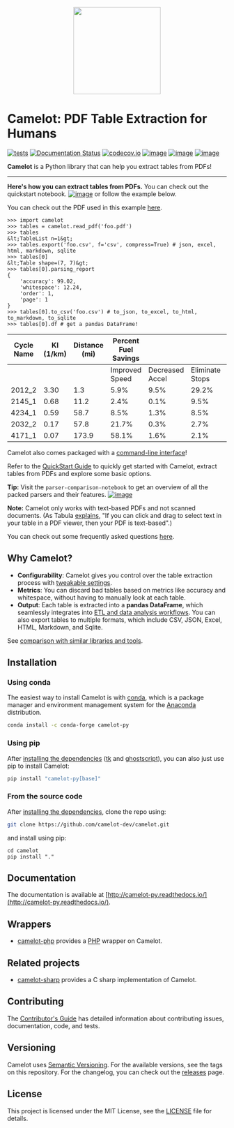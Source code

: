 <p align="center">
  <img src="https://raw.githubusercontent.com/camelot-dev/camelot/master/docs/_static/camelot.png" width="200">
</p>

# Camelot: PDF Table Extraction for Humans

[![tests](https://github.com/camelot-dev/camelot/actions/workflows/tests.yml/badge.svg)](https://github.com/camelot-dev/camelot/actions/workflows/tests.yml) [![Documentation Status](https://readthedocs.org/projects/camelot-py/badge/?version=master)](https://camelot-py.readthedocs.io/en/master/)
[![codecov.io](https://codecov.io/github/camelot-dev/camelot/badge.svg?branch=master&service=github)](https://codecov.io/github/camelot-dev/camelot?branch=master)
[![image](https://img.shields.io/pypi/v/camelot-py.svg)](https://pypi.org/project/camelot-py/) [![image](https://img.shields.io/pypi/l/camelot-py.svg)](https://pypi.org/project/camelot-py/) [![image](https://img.shields.io/pypi/pyversions/camelot-py.svg)](https://pypi.org/project/camelot-py/)

**Camelot** is a Python library that can help you extract tables from PDFs!

---

**Here's how you can extract tables from PDFs.**
You can check out the quickstart notebook. [![image](https://colab.research.google.com/assets/colab-badge.svg)](https://colab.research.google.com/github/camelot-dev/camelot/blob/main/examples/pypdf_table_extraction_quick_start_notebook.ipynb) or follow the example below.

You can check out the PDF used in this example [here](https://github.com/camelot-dev/camelot/blob/main/docs/_static/pdf/foo.pdf).

```python3
>>> import camelot
>>> tables = camelot.read_pdf('foo.pdf')
>>> tables
&lt;TableList n=1&gt;
>>> tables.export('foo.csv', f='csv', compress=True) # json, excel, html, markdown, sqlite
>>> tables[0]
&lt;Table shape=(7, 7)&gt;
>>> tables[0].parsing_report
{
    'accuracy': 99.02,
    'whitespace': 12.24,
    'order': 1,
    'page': 1
}
>>> tables[0].to_csv('foo.csv') # to_json, to_excel, to_html, to_markdown, to_sqlite
>>> tables[0].df # get a pandas DataFrame!
```

| Cycle Name | KI (1/km) | Distance (mi) | Percent Fuel Savings |                 |                 |                |
| ---------- | --------- | ------------- | -------------------- | --------------- | --------------- | -------------- |
|            |           |               | Improved Speed       | Decreased Accel | Eliminate Stops | Decreased Idle |
| 2012_2     | 3.30      | 1.3           | 5.9%                 | 9.5%            | 29.2%           | 17.4%          |
| 2145_1     | 0.68      | 11.2          | 2.4%                 | 0.1%            | 9.5%            | 2.7%           |
| 4234_1     | 0.59      | 58.7          | 8.5%                 | 1.3%            | 8.5%            | 3.3%           |
| 2032_2     | 0.17      | 57.8          | 21.7%                | 0.3%            | 2.7%            | 1.2%           |
| 4171_1     | 0.07      | 173.9         | 58.1%                | 1.6%            | 2.1%            | 0.5%           |

Camelot also comes packaged with a [command-line interface](https://camelot-py.readthedocs.io/en/latest/user/cli.html)!

Refer to the [QuickStart Guide](https://github.com/camelot-dev/camelot/blob/main/docs/user/quickstart.rst#quickstart) to quickly get started with Camelot, extract tables from PDFs and explore some basic options.

**Tip:** Visit the `parser-comparison-notebook` to get an overview of all the packed parsers and their features. [![image](https://colab.research.google.com/assets/colab-badge.svg)](https://colab.research.google.com/github/camelot-dev/camelot/blob/main/examples/parser-comparison-notebook.ipynb)

**Note:** Camelot only works with text-based PDFs and not scanned documents. (As Tabula [explains](https://github.com/tabulapdf/tabula#why-tabula), "If you can click and drag to select text in your table in a PDF viewer, then your PDF is text-based".)

You can check out some frequently asked questions [here](https://camelot-py.readthedocs.io/en/latest/user/faq.html).

## Why Camelot?

- **Configurability**: Camelot gives you control over the table extraction process with [tweakable settings](https://camelot-py.readthedocs.io/en/latest/user/advanced.html).
- **Metrics**: You can discard bad tables based on metrics like accuracy and whitespace, without having to manually look at each table.
- **Output**: Each table is extracted into a **pandas DataFrame**, which seamlessly integrates into [ETL and data analysis workflows](https://gist.github.com/vinayak-mehta/e5949f7c2410a0e12f25d3682dc9e873). You can also export tables to multiple formats, which include CSV, JSON, Excel, HTML, Markdown, and Sqlite.

See [comparison with similar libraries and tools](https://github.com/camelot-dev/camelot/wiki/Comparison-with-other-PDF-Table-Extraction-libraries-and-tools).

## Installation

### Using conda

The easiest way to install Camelot is with [conda](https://conda.io/docs/), which is a package manager and environment management system for the [Anaconda](http://docs.continuum.io/anaconda/) distribution.

```bash
conda install -c conda-forge camelot-py
```

### Using pip

After [installing the dependencies](https://camelot-py.readthedocs.io/en/latest/user/install-deps.html) ([tk](https://packages.ubuntu.com/bionic/python/python-tk) and [ghostscript](https://www.ghostscript.com/)), you can also just use pip to install Camelot:

```bash
pip install "camelot-py[base]"
```

### From the source code

After [installing the dependencies](https://camelot-py.readthedocs.io/en/latest/user/install.html#using-pip), clone the repo using:

```bash
git clone https://github.com/camelot-dev/camelot.git
```

and install using pip:

```
cd camelot
pip install "."
```

## Documentation

The documentation is available at [http://camelot-py.readthedocs.io/](http://camelot-py.readthedocs.io/).

## Wrappers

- [camelot-php](https://github.com/randomstate/camelot-php) provides a [PHP](https://www.php.net/) wrapper on Camelot.

## Related projects

- [camelot-sharp](https://github.com/BobLd/camelot-sharp) provides a C sharp implementation of Camelot.

## Contributing

The [Contributor's Guide](https://camelot-py.readthedocs.io/en/latest/dev/contributing.html) has detailed information about contributing issues, documentation, code, and tests.

## Versioning

Camelot uses [Semantic Versioning](https://semver.org/). For the available versions, see the tags on this repository. For the changelog, you can check out the [releases](https://github.com/camelot-dev/camelot/releases) page.

## License

This project is licensed under the MIT License, see the [LICENSE](https://github.com/camelot-dev/camelot/blob/main/LICENSE) file for details.
